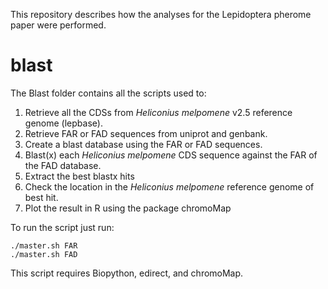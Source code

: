 This repository describes how the analyses for the Lepidoptera pherome paper were performed. 

# blast

The Blast folder contains all the scripts used to:
1) Retrieve all the CDSs from *Heliconius melpomene* v2.5 reference genome (lepbase).
2) Retrieve FAR or FAD sequences from uniprot and genbank.
3) Create a blast database using the FAR or FAD sequences.
4) Blast(x) each *Heliconius melpomene* CDS sequence against the FAR of the FAD database.
5) Extract the best blastx hits
6) Check the location in the *Heliconius melpomene* reference genome of best hit.
7) Plot the result in R using the package chromoMap

To run the script just run:
```
./master.sh FAR
./master.sh FAD
```

This script requires Biopython, edirect, and chromoMap. 
